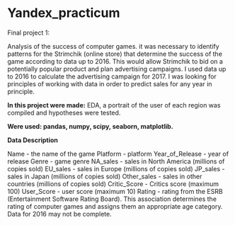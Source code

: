 # Yandex_practicum

Final project 1:

Analysis of the success of computer games.
it was necessary to identify patterns for the Strimchik (online store) that determine the success of the game according to data up to 2016. 
This would allow Strimchik to bid on a potentially popular product and plan advertising campaigns.
I used data up to 2016 to calculate the advertising campaign for 2017. I was looking for principles of working with data in order to predict sales for any year in principle.

**In this project were made:** EDA, a portrait of the user of each region was compiled and hypotheses were tested.

**Were used: pandas, numpy, scipy, seaborn, matplotlib.**

**Data Description**

Name - the name of the game
Platform - platform
Year_of_Release - year of release
Genre - game genre
NA_sales - sales in North America (millions of copies sold)
EU_sales - sales in Europe (millions of copies sold)
JP_sales - sales in Japan (millions of copies sold)
Other_sales - sales in other countries (millions of copies sold)
Critic_Score - Critics score (maximum 100)
User_Score - user score (maximum 10)
Rating - rating from the ESRB (Entertainment Software Rating Board). This association determines the rating of computer games and assigns them an appropriate age category.
Data for 2016 may not be complete.
